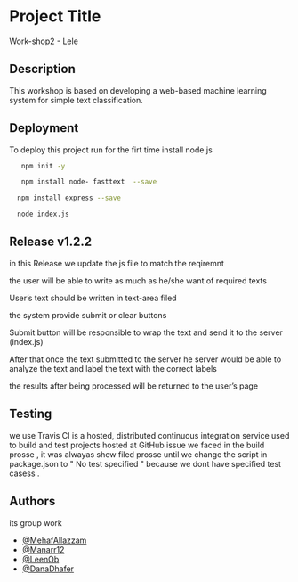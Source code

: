 

# Project Title

Work-shop2 - Lele


## Description
This workshop is based on developing 
a web-based machine learning system 
for simple text classification.
## Deployment

To deploy this project run for the firt time 
install node.js 

```bash
   npm init -y
```

```bash
   npm install node- fasttext  --save
```

```bash
  npm install express --save
```

```bash
  node index.js
```
## Release v1.2.2

in this Release we update the js file 
to match the reqiremnt 

the user will be able to write 
as much as he/she want of required texts

User’s text should be written
in text-area filed

the system provide submit or clear buttons 

Submit button will be responsible to wrap the
text and send it to the server (index.js) 

After that once the text submitted to the server
he server would be able to analyze the text 
and label the text with the correct labels

the results after being processed will be 
returned to the user’s page
## Testing 

we use Travis CI is a hosted, distributed continuous integration service
used to build and test projects hosted at GitHub
issue we faced in the build prosse , it was alwayas show filed prosse
until we change the script in package.json to  " No test specified "
because we dont have specified test casess .

## Authors

its group work 
- [@MehafAllazzam](https://github.com/MehafAllazzam)
- [@Manarr12](https://github.com/Manarr12)
- [@LeenOb](https://github.com/LeenOb)
- [@DanaDhafer](https://github.com/DanaDhafer)
